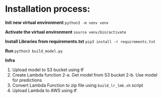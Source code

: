 # Installation process:
**Init new virtual environment**
`python3 -m venv venv`

**Activate the virtual environment**
`source venv/bin/activate`

**Install Libraries from requirements.txt**
`pip3 install -r requirements.txt`

**Run**
`python3 build_model.py`

**Infra**
1. Upload model to S3 bucket using tf
2. Create Lambda function
    2-a. Get model from S3 bucket
    2-b. Use model for predictions
3. Convert Lambda Function to zip file using `build_lr_lmb.sh` script
4. Upload Lambda to AWS using tf